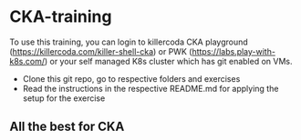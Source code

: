 # CKA-training

To use this training, you can login to killercoda CKA playground (https://killercoda.com/killer-shell-cka) or PWK (https://labs.play-with-k8s.com/) or your self managed K8s cluster which has git enabled on VMs.

- Clone this git repo, go to respective folders and exercises
- Read the instructions in the respective README.md for applying the setup for the exercise

## All the best for CKA
